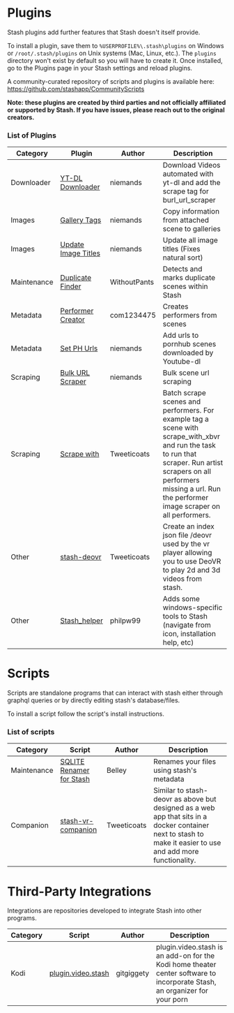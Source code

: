 # Plugins
Stash plugins add further features that Stash doesn't itself provide.

To install a plugin, save them to `%USERPROFILE%\.stash\plugins` on Windows or `/root/.stash/plugins` on Unix systems (Mac, Linux, etc.). The `plugins` directory won't exist by default so you will have to create it. Once installed, go to the Plugins page in your Stash settings and reload plugins.

A community-curated repository of scripts and plugins is available here: https://github.com/stashapp/CommunityScripts

**Note: these plugins are created by third parties and not officially affiliated or supported by Stash.  If you have issues, please reach out to the original creators.**

### List of Plugins

Category | Plugin | Author | Description
-|-|-|-
Downloader | [YT-DL Downloader](https://github.com/niemands/StashPlugins) | niemands | Download Videos automated with yt-dl and add the scrape tag for burl_url_scraper |
Images | [Gallery Tags](https://github.com/niemands/StashPlugins) | niemands | Copy information from attached scene to galleries   |
Images | [Update Image Titles](https://github.com/niemands/StashPlugins) | niemands | Update all image titles (Fixes natural sort)        |
Maintenance | [Duplicate Finder](https://github.com/WithoutPants/stash-plugin-duplicate-finder) | WithoutPants | Detects and marks duplicate scenes within Stash
Metadata | [Performer Creator](https://github.com/com1234475/stash-plugin-performer-creator) | com1234475 | Creates performers from scenes
Metadata | [Set PH Urls](https://github.com/niemands/StashPlugins) | niemands | Add urls to pornhub scenes downloaded by Youtube-dl |
Scraping | [Bulk URL Scraper](https://github.com/niemands/StashPlugins) | niemands | Bulk scene url scraping                             |
Scraping | [Scrape with](https://github.com/Tweeticoats/stash-plugin-scrape_with)|Tweeticoats | Batch scrape scenes and performers. For example tag a scene with scrape_with_xbvr and run the task to run that scraper. Run artist scrapers on all performers missing a url. Run the performer image scraper on all performers.
Other  | [stash-deovr](https://github.com/Tweeticoats/stash-deovr) | Tweeticoats | Create an index json file /deovr used by the vr player allowing you to use DeoVR to play 2d and 3d videos from stash.
Other | [Stash_helper](https://github.com/philpw99/Stash_Helper) | philpw99 | Adds some windows-specific tools to Stash (navigate from icon, installation help, etc)

# Scripts
Scripts are standalone programs that can interact with stash either through graphql queries or by directly editing stash's database/files.

To install a script follow the script's install instructions.

### List of scripts

Category | Script | Author | Description
-|-|-|-
Maintenance | [SQLITE Renamer for Stash](https://github.com/Belleyy/Stash-Renamer-Python) | Belley  | Renames your files using stash's metadata
Companion | [stash-vr-companion](https://github.com/Tweeticoats/stash-vr-companion) | Tweeticoats  | Similar to stash-deovr as above but designed as a web app that sits in a docker container next to stash to make it easier to use and add more functionality.

# Third-Party Integrations
Integrations are repositories developed to integrate Stash into other programs.

Category | Script | Author | Description
-|-|-|-
Kodi | [plugin.video.stash](https://github.com/gitgiggety/plugin.video.stash) | gitgiggety | plugin.video.stash is an add-on for the Kodi home theater center software to incorporate Stash, an organizer for your porn